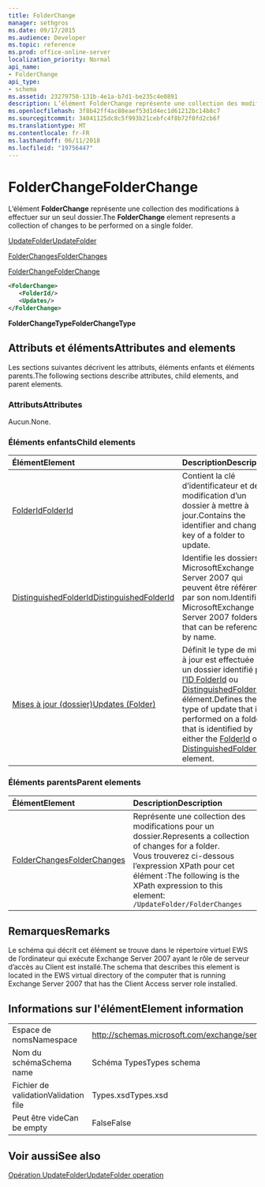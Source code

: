 ```yaml
---
title: FolderChange
manager: sethgros
ms.date: 09/17/2015
ms.audience: Developer
ms.topic: reference
ms.prod: office-online-server
localization_priority: Normal
api_name:
- FolderChange
api_type:
- schema
ms.assetid: 23279750-131b-4e1a-b7d1-be235c4e0891
description: L’élément FolderChange représente une collection des modifications à effectuer sur un seul dossier.
ms.openlocfilehash: 3f8b42ff4ac88eaef53d1d4ec1d61212bc14b8c7
ms.sourcegitcommit: 34041125dc8c5f993b21cebfc4f8b72f0fd2cb6f
ms.translationtype: MT
ms.contentlocale: fr-FR
ms.lasthandoff: 06/11/2018
ms.locfileid: "19756447"
---
```

# <a name="folderchange"></a><span data-ttu-id="0f8f4-103">FolderChange</span><span class="sxs-lookup"><span data-stu-id="0f8f4-103">FolderChange</span></span>

<span data-ttu-id="0f8f4-104">L’élément **FolderChange** représente une collection des modifications à effectuer sur un seul dossier.</span><span class="sxs-lookup"><span data-stu-id="0f8f4-104">The **FolderChange** element represents a collection of changes to be performed on a single folder.</span></span> 
  
[<span data-ttu-id="0f8f4-105">UpdateFolder</span><span class="sxs-lookup"><span data-stu-id="0f8f4-105">UpdateFolder</span></span>](updatefolder.md)
  
[<span data-ttu-id="0f8f4-106">FolderChanges</span><span class="sxs-lookup"><span data-stu-id="0f8f4-106">FolderChanges</span></span>](folderchanges.md)
  
[<span data-ttu-id="0f8f4-107">FolderChange</span><span class="sxs-lookup"><span data-stu-id="0f8f4-107">FolderChange</span></span>](folderchange.md)
  
```xml
<FolderChange>
   <FolderId/>
   <Updates/>
</FolderChange>
```

 <span data-ttu-id="0f8f4-108">**FolderChangeType**</span><span class="sxs-lookup"><span data-stu-id="0f8f4-108">**FolderChangeType**</span></span>
## <a name="attributes-and-elements"></a><span data-ttu-id="0f8f4-109">Attributs et éléments</span><span class="sxs-lookup"><span data-stu-id="0f8f4-109">Attributes and elements</span></span>

<span data-ttu-id="0f8f4-110">Les sections suivantes décrivent les attributs, éléments enfants et éléments parents.</span><span class="sxs-lookup"><span data-stu-id="0f8f4-110">The following sections describe attributes, child elements, and parent elements.</span></span>
  
### <a name="attributes"></a><span data-ttu-id="0f8f4-111">Attributs</span><span class="sxs-lookup"><span data-stu-id="0f8f4-111">Attributes</span></span>

<span data-ttu-id="0f8f4-112">Aucun.</span><span class="sxs-lookup"><span data-stu-id="0f8f4-112">None.</span></span>
  
### <a name="child-elements"></a><span data-ttu-id="0f8f4-113">Éléments enfants</span><span class="sxs-lookup"><span data-stu-id="0f8f4-113">Child elements</span></span>

|<span data-ttu-id="0f8f4-114">**Élément**</span><span class="sxs-lookup"><span data-stu-id="0f8f4-114">**Element**</span></span>|<span data-ttu-id="0f8f4-115">**Description**</span><span class="sxs-lookup"><span data-stu-id="0f8f4-115">**Description**</span></span>|
|:-----|:-----|
|[<span data-ttu-id="0f8f4-116">FolderId</span><span class="sxs-lookup"><span data-stu-id="0f8f4-116">FolderId</span></span>](folderid.md) <br/> |<span data-ttu-id="0f8f4-117">Contient la clé d’identificateur et de modification d’un dossier à mettre à jour.</span><span class="sxs-lookup"><span data-stu-id="0f8f4-117">Contains the identifier and change key of a folder to update.</span></span>  <br/> |
|[<span data-ttu-id="0f8f4-118">DistinguishedFolderId</span><span class="sxs-lookup"><span data-stu-id="0f8f4-118">DistinguishedFolderId</span></span>](distinguishedfolderid.md) <br/> |<span data-ttu-id="0f8f4-119">Identifie les dossiers MicrosoftExchange Server 2007 qui peuvent être référencés par son nom.</span><span class="sxs-lookup"><span data-stu-id="0f8f4-119">Identifies MicrosoftExchange Server 2007 folders that can be referenced by name.</span></span>  <br/> |
|[<span data-ttu-id="0f8f4-120">Mises à jour (dossier)</span><span class="sxs-lookup"><span data-stu-id="0f8f4-120">Updates (Folder)</span></span>](updates-folder.md) <br/> |<span data-ttu-id="0f8f4-121">Définit le type de mise à jour est effectuée sur un dossier identifié par [l’ID FolderId](folderid.md) ou [DistinguishedFolderId](distinguishedfolderid.md) élément.</span><span class="sxs-lookup"><span data-stu-id="0f8f4-121">Defines the type of update that is performed on a folder that is identified by either the [FolderId](folderid.md) or [DistinguishedFolderId](distinguishedfolderid.md) element.</span></span>  <br/> |
   
### <a name="parent-elements"></a><span data-ttu-id="0f8f4-122">Éléments parents</span><span class="sxs-lookup"><span data-stu-id="0f8f4-122">Parent elements</span></span>

|<span data-ttu-id="0f8f4-123">**Élément**</span><span class="sxs-lookup"><span data-stu-id="0f8f4-123">**Element**</span></span>|<span data-ttu-id="0f8f4-124">**Description**</span><span class="sxs-lookup"><span data-stu-id="0f8f4-124">**Description**</span></span>|
|:-----|:-----|
|[<span data-ttu-id="0f8f4-125">FolderChanges</span><span class="sxs-lookup"><span data-stu-id="0f8f4-125">FolderChanges</span></span>](folderchanges.md) <br/> |<span data-ttu-id="0f8f4-126">Représente une collection des modifications pour un dossier.</span><span class="sxs-lookup"><span data-stu-id="0f8f4-126">Represents a collection of changes for a folder.</span></span>  <br/> <span data-ttu-id="0f8f4-127">Vous trouverez ci-dessous l’expression XPath pour cet élément :</span><span class="sxs-lookup"><span data-stu-id="0f8f4-127">The following is the XPath expression to this element:</span></span>  <br/>  `/UpdateFolder/FolderChanges` <br/> |
   
## <a name="remarks"></a><span data-ttu-id="0f8f4-128">Remarques</span><span class="sxs-lookup"><span data-stu-id="0f8f4-128">Remarks</span></span>

<span data-ttu-id="0f8f4-129">Le schéma qui décrit cet élément se trouve dans le répertoire virtuel EWS de l’ordinateur qui exécute Exchange Server 2007 ayant le rôle de serveur d’accès au Client est installé.</span><span class="sxs-lookup"><span data-stu-id="0f8f4-129">The schema that describes this element is located in the EWS virtual directory of the computer that is running Exchange Server 2007 that has the Client Access server role installed.</span></span>
  
## <a name="element-information"></a><span data-ttu-id="0f8f4-130">Informations sur l'élément</span><span class="sxs-lookup"><span data-stu-id="0f8f4-130">Element information</span></span>

|||
|:-----|:-----|
|<span data-ttu-id="0f8f4-131">Espace de noms</span><span class="sxs-lookup"><span data-stu-id="0f8f4-131">Namespace</span></span>  <br/> |http://schemas.microsoft.com/exchange/services/2006/types  <br/> |
|<span data-ttu-id="0f8f4-132">Nom du schéma</span><span class="sxs-lookup"><span data-stu-id="0f8f4-132">Schema name</span></span>  <br/> |<span data-ttu-id="0f8f4-133">Schéma Types</span><span class="sxs-lookup"><span data-stu-id="0f8f4-133">Types schema</span></span>  <br/> |
|<span data-ttu-id="0f8f4-134">Fichier de validation</span><span class="sxs-lookup"><span data-stu-id="0f8f4-134">Validation file</span></span>  <br/> |<span data-ttu-id="0f8f4-135">Types.xsd</span><span class="sxs-lookup"><span data-stu-id="0f8f4-135">Types.xsd</span></span>  <br/> |
|<span data-ttu-id="0f8f4-136">Peut être vide</span><span class="sxs-lookup"><span data-stu-id="0f8f4-136">Can be empty</span></span>  <br/> |<span data-ttu-id="0f8f4-137">False</span><span class="sxs-lookup"><span data-stu-id="0f8f4-137">False</span></span>  <br/> |
   
## <a name="see-also"></a><span data-ttu-id="0f8f4-138">Voir aussi</span><span class="sxs-lookup"><span data-stu-id="0f8f4-138">See also</span></span>



[<span data-ttu-id="0f8f4-139">Opération UpdateFolder</span><span class="sxs-lookup"><span data-stu-id="0f8f4-139">UpdateFolder operation</span></span>](updatefolder-operation.md)

